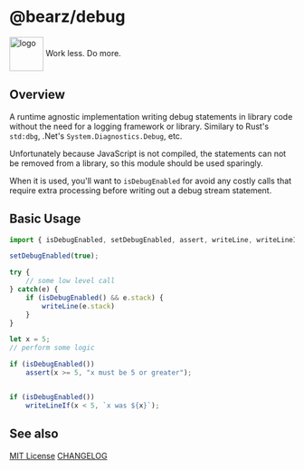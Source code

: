 # @bearz/debug

<div height=30" vertical-align="top">
<image src="https://raw.githubusercontent.com/bearzjs/bearzjs/main/assets/icon.png"
    alt="logo" width="60" valign="middle" />
<span>Work less. Do more. </span>
</div>

## Overview

A runtime agnostic implementation writing debug statements
in library code without the need for a logging framework
or library. Similary to Rust's `std:dbg`, .Net's `System.Diagnostics.Debug`,
etc.

Unfortunately because JavaScript is not compiled, the statements
can not be removed from a library, so this module should be
used sparingly.

When it is used, you'll want to `isDebugEnabled` for avoid any
costly calls that require extra processing before writing out
a debug stream statement.

## Basic Usage

```ts
import { isDebugEnabled, setDebugEnabled, assert, writeLine, writeLineIf } from "@bearz/debug"

setDebugEnabled(true);

try {
    // some low level call
} catch(e) {
    if (isDebugEnabled() && e.stack) {
        writeLine(e.stack)
    }
}

let x = 5;
// perform some logic

if (isDebugEnabled())
    assert(x >= 5, "x must be 5 or greater");


if (isDebugEnabled())
    writeLineIf(x < 5, `x was ${x}`);

```

## See also

[MIT License](./LICENSE.md)
[CHANGELOG](./CHANGELOG.md)
